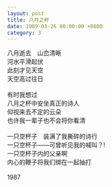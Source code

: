 ```yaml
---
layout: post
title: 八月之杯
date: 1989-03-26 00:00:00 +0800
category: 3
---
```


八月逝去　山峦清晰<br>
河水平滑起伏<br>
此刻才见天空<br>
天空高过往日<br>
<br>
有时我想过<br>
八月之杯中安坐真正的诗人<br>
仰视来去不定的云朵<br>
也许我一辈子也不会将你看清<br>
<br>
一只空杯子　装满了我撕碎的诗行<br>
一只空杯子——可曾听见我的喊叫？!<br>
一只空杯子内的父亲啊<br>
内心的鞭子将我们绑在一起抽打<br>
<br>
1987